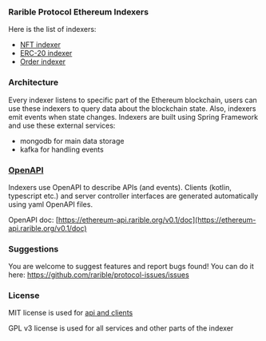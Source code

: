 ### Rarible Protocol Ethereum Indexers

Here is the list of indexers:
- [NFT indexer](./nft)
- [ERC-20 indexer](./erc20)
- [Order indexer](./order)

### Architecture

Every indexer listens to specific part of the Ethereum blockchain, users can use these indexers to query data about the blockchain state. Also, indexers emit events when state changes.
Indexers are built using Spring Framework and use these external services:
- mongodb for main data storage
- kafka for handling events

### [OpenAPI](./api)

Indexers use OpenAPI to describe APIs (and events). Clients (kotlin, typescript etc.) and server controller interfaces are generated automatically using yaml OpenAPI files.

OpenAPI doc: [https://ethereum-api.rarible.org/v0.1/doc](https://ethereum-api.rarible.org/v0.1/doc)

### Suggestions

You are welcome to suggest features and report bugs found! You can do it here: https://github.com/rarible/protocol-issues/issues

### License

MIT license is used for [api and clients](./api)

GPL v3 license is used for all services and other parts of the indexer